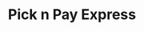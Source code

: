 ---
title: "Pick n Pay Express"
url: /pietermaritzburg/pick-n-pay-express-selby-msimang-road/
shop: convenience
---
